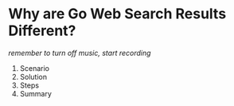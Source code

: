 # Why are Go Web Search Results Different?

*remember to turn off music, start recording*

1. Scenario
2. Solution
3. Steps
4. Summary

